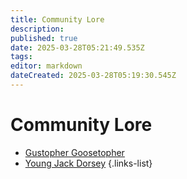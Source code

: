 ```yaml
---
title: Community Lore
description: 
published: true
date: 2025-03-28T05:21:49.535Z
tags: 
editor: markdown
dateCreated: 2025-03-28T05:19:30.545Z
---
```


# Community Lore

- [Gustopher Goosetopher](/en/wiki/reference/community/lore/gustopher)
- [Young Jack Dorsey](/en/wiki/reference/community/lore/young-dorsey)
{.links-list}